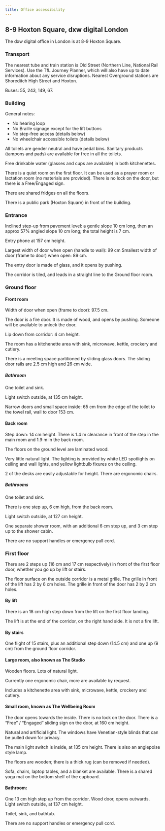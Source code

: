 ```yaml
---
title: Office accessibility
---
```


## 8-9 Hoxton Square, dxw digital London

The dxw digital office in London is at 8-9 Hoxton Square.

### Transport

The nearest tube and train station is Old Street (Northern Line, National Rail Services). Use the TfL Journey Planner, which will also have up to date information about any service disruptions. Nearest Overground stations are Shoreditch High Street and Hoxton.

Buses: 55, 243, 149, 67.

### Building

General notes:

- No hearing loop
- No Braille signage except for the lift buttons
- No step-free access (details below)
- No wheelchair accessible toilets (details below)

All toilets are gender neutral and have pedal bins. Sanitary products (tampons and pads) are available for free in all the toilets.

Free drinkable water (glasses and cups are available) in both kitchenettes.

There is a quiet room on the first floor. It can be used as a prayer room or lactation room (no materials are provided). There is no lock on the door, but there is a Free/Engaged sign.

There are shared fridges on all the floors.

There is a public park (Hoxton Square) in front of the building.

### Entrance

Inclined step-up from pavement level: a gentle slope 10 cm long, then an approx 57% angled slope 10 cm long; the total height is 7 cm.

Entry phone at 157 cm height.

Largest width of door when open (handle to wall): 99 cm
Smallest width of door (frame to door) when open: 89 cm.

The entry door is made of glass, and it opens by pushing.

The corridor is tiled, and leads in a straight line to the Ground floor room.

### Ground floor

#### Front room

Width of door when open (frame to door): 97.5 cm.

The door is a fire door. It is made of wood, and opens by pushing. Someone will be available to unlock the door.

Lip down from corridor: 4 cm height.

The room has a kitchenette area with sink, microwave, kettle, crockery and cutlery.

There is a meeting space partitioned by sliding glass doors. The sliding door rails are 2.5 cm high and 26 cm wide.

##### Bathroom

One toilet and sink.

Light switch outside, at 135 cm height.

Narrow doors and small space inside: 65 cm from the edge of the toilet to the towel rail, wall to door 153 cm.

#### Back room

Step down: 14 cm height. There is 1.4 m clearance in front of the step in the main room and 1.9 m in the back room.

The floors on the ground level are laminated wood.

Very little natural light. The lighting is provided by white LED spotlights on ceiling and wall lights, and yellow lightbulb fixures on the ceiling.

2 of the desks are easily adjustable for height. There are ergonomic chairs.

##### Bathrooms

One toilet and sink.

There is one step up, 6 cm high, from the back room.

Light switch outside, at 127 cm height.

One separate shower room, with an additional 6 cm step up, and 3 cm step up to the shower cabin.

There are no support handles or emergency pull cord.

### First floor

There are 2 steps up (16 cm and 17 cm respectively) in front of the first floor door, whether you go up by lift or stairs.

The floor surface on the outside corridor is a metal grille. The grille in front of the lift has 2 by 6 cm holes. The grille in front of the door has 2 by 2 cm holes.

#### By lift

There is an 18 cm high step down from the lift on the first floor landing.

The lift is at the end of the corridor, on the right hand side. It is not a fire lift.

#### By stairs

One flight of 15 stairs, plus an additional step down (14.5 cm) and one up (9 cm) from the ground floor corridor.

#### Large room, also known as The Studio

Wooden floors. Lots of natural light.

Currently one ergonomic chair, more are available by request.

Includes a kitchenette area with sink, microwave, kettle, crockery and cutlery.

#### Small room, known as The Wellbeing Room

The door opens towards the inside. There is no lock on the door. There is a “Free” / “Engaged” sliding sign on the door, at 160 cm height.

Natural and artificial light. The windows have Venetian-style blinds that can be pulled down for privacy.

The main light switch is inside, at 135 cm height. There is also an anglepoise style lamp.

The floors are wooden; there is a thick rug (can be removed if needed).

Sofa, chairs, laptop tables, and a blanket are available. There is a shared yoga mat on the bottom shelf of the cupboard.

#### Bathroom:

One 13 cm high step up from the corridor. Wood door, opens outwards. Light switch outside, at 137 cm height.

Toilet, sink, and bathtub.

There are no support handles or emergency pull cord.
